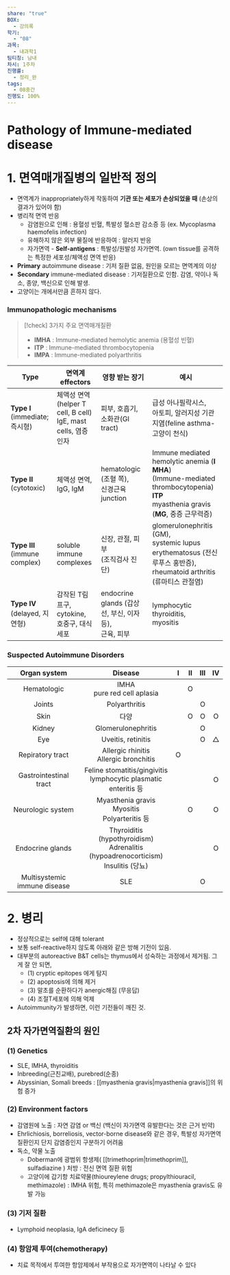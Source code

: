 ```yaml
---
share: "true"
BOX:
  - 강의록
학기:
  - "08"
과목:
  - 내과학1
팀티칭: 남내
차시: 1주차
진행률:
  - 정리_완
tags:
  - 08중간
진행도: 100%
---
```


# Pathology of Immune-mediated disease

 

# 1. 면역매개질병의 일반적 정의

- 면역계가 inappropriately하게 작동하여 **기관 또는 세포가 손상되었을 때** (손상의 결과가 있어야 함)
- 병리적 면역 반응
	- 감염원으로 인해 : 용혈성 빈혈, 특발성 혈소판 감소증 등 (ex. Mycoplasma haemofelis infection)
	- 유해하지 않은 외부 물질에 반응하여 : 알러지 반응
	- 자가면역 - **Self-antigens** : 특발성/원발성 자가면역. (own tissue를 공격하는 특정한 세포성/체액성 면역 반응)
- **Primary** autoimmune disease : 기저 질환 없음, 원인을 모르는 면역계의 이상
- **Secondary** immune-mediated disease : 기저질환으로 인함. 감염, 약이나 독소, 종양, 백신으로 인해 발생.
- 고양이는 개에서만큼 흔하지 않다.
### Immunopathologic mechanisms

>[!check] 3가지 주요 면역매개질환
>- **IMHA** : Immune-mediated hemolytic anemia (용혈성 빈혈)
>- **ITP** : Immune-mediated thrombocytopenia
>- **IMPA** : Immune-mediated polyarthritis

| Type                           | 면역계 effectors                                               | 영향 받는 장기                                    | 예시                                                                                                                                |
| ------------------------------ | ----------------------------------------------------------- | ------------------------------------------- | --------------------------------------------------------------------------------------------------------------------------------- |
| **Type Ⅰ**<br>(immediate; 즉시형) | 체액성 면역<br>(helper T cell, B cell)<br>IgE, mast cells, 염증 인자 | 피부, 호흡기, 소화관(GI tract)                      | 급성 아나필락시스,<br>아토피, 알러지성 기관지염(feline asthma-고양이 천식)                                                                                |
| **Type Ⅱ**<br>(cytotoxic)      | 체액성 면역,<br>IgG, IgM                                         | hematologic (조혈 쪽),<br>신경근육 junction        | Immune mediated hemolytic anemia (**I MHA**)<br>(Immune-mediated thrombocytopenia) **ITP**<br>myasthenia gravis (**MG**, 중증 근무력증) |
| **Type Ⅲ**<br>(immune complex) | soluble<br>immune complexes                                 | 신장, 관절, 피부<br>(조직검사 진단)                     | glomerulonephritis (GM),<br>systemic lupus erythematosus (전신 루푸스 홍반증),<br>rheumatoid arthritis (류마티스 관절염)                         |
| **Type Ⅳ**<br>(delayed, 지연형)   | 감작된 T림프구,<br>cytokine,<br>호중구, 대식세포                         | endocrine glands (갑상선, 부신, 이자 등),<br>근육, 피부 | lymphocytic thyroiditis,<br>myositis                                                                                              |

### Suspected Autoimmune Disorders

|         Organ system         |                                       Disease                                       |  Ⅰ  |  Ⅱ  |  Ⅲ  |  Ⅳ  |
| :--------------------------: | :---------------------------------------------------------------------------------: | :-: | :-: | :-: | :-: |
|         Hematologic          |                            IMHA<br>pure red cell aplasia                            |     |  O  |     |     |
|            Joints            |                                    Polyarthritis                                    |     |     |  O  |     |
|             Skin             |                                         다양                                          |     |  O  |  O  |  O  |
|            Kidney            |                                 Glomerulonephritis                                  |     |     |  O  |     |
|             Eye              |                                 Uveitis, retinitis                                  |     |     |  O  |  △  |
|       Repiratory tract       |                      Allergic rhinitis<br>Allergic bronchitis                       |  O  |     |     |     |
|    Gastrointestinal tract    |          Feline stomatitis/gingivitis<br>lymphocytic plasmatic enteritis 등          |     |     |     |  O  |
|      Neurologic system       |                  Myasthenia gravis<br>Myositis<br>Polyarteritis 등                   |     |  O  |     |  O  |
|       Endocrine glands       | Thyroiditis (hypothyroidism)<br>Adrenalitis (hypoadrenocorticism)<br>Insulitis (당뇨) |     |     |     |  O  |
| Multisystemic immune disease |                                         SLE                                         |     |     |  O  |     |

# 2. 병리

- 정상적으로는 self에 대해 tolerant
- 보통 self-reactive하지 않도록 아래와 같은 방해 기전이 있음.
- 대부분의 autoreactive B&T cells는 thymus에서 성숙하는 과정에서 제거됨. 그게 잘 안 되면, 
	- (1) cryptic epitopes 에게 탐지
	- (2) apoptosis에 의해 제거
	- (3) 말초를 순환하다가 anergic해짐 (무응답)
	- (4) 조절T세포에 의해 억제
- Autoimmunity가 발생하면, 이런 기전들이 깨진 것.

## 2차 자가면역질환의 원인

### (1) Genetics

- SLE, IMHA, thyroiditis
- Inbreeding(근친교배), purebred(순종)
- Abyssinian, Somali breeds : [[myasthenia gravis|myasthenia gravis]]의 위험 증가

### (2) Environment factors

- 감염원에 노출 : 자연 감염 or 백신 (백신이 자가면역 유발한다는 것은 근거 빈약)
- Ehrlichiosis, borreliosis, vector-borne disease와 같은 경우, 특발성 자가면역질환인지 단지 감염증인지 구분하기 어려움
- 독소, 약물 노출 
	- Doberman에 광범위 항생제( [[trimethoprim|trimethoprim]], sulfadiazine ) 처방 : 전신 면역 질환 위험
	- 고양이에 갑기항 치료약물(thioureylene drugs; propylthiouracil, methimazole)
	  : IMHA 위험, 특히 methimazole은 myasthenia gravis도 유발 가능

### (3) 기저 질환 

- Lymphoid neoplasia, IgA deficinecy 등

### (4) 항암제 투여(chemotherapy)
- 치료 목적에서 투여한 항암제에서 부작용으로 자가면역이 나타날 수 있다